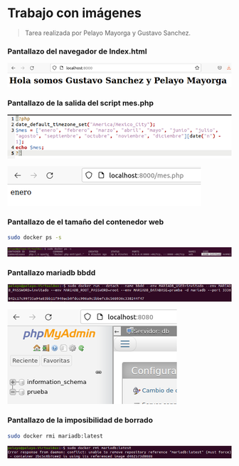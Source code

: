 # Trabajo con imágenes

> Tarea realizada por Pelayo Mayorga y Gustavo Sanchez.



### Pantallazo del navegador de Index.html



![image-20220127110826828](EjercicioTrabajoConImagenes/image-20220127110826828.png)



### Pantallazo de la salida del script mes.php

![image-20220128084959406](EjercicioTrabajoConImagenes/image-20220128084959406.png)

![image-20220128085047586](EjercicioTrabajoConImagenes/image-20220128085047586.png)



### Pantallazo de el tamaño del contenedor web

```bash
sudo docker ps -s	
```

![image-20220128094239120](EjercicioTrabajoConImagenes/image-20220128094239120.png)



### Pantallazo mariadb bbdd

![image-20220128090825809](EjercicioTrabajoConImagenes/image-20220128090825809.png)

![image-20220128092955382](EjercicioTrabajoConImagenes/image-20220128092955382.png)



### Pantallazo de la imposibilidad de borrado

```bash
sudo docker rmi mariadb:latest
```

![image-20220128093103535](EjercicioTrabajoConImagenes/image-20220128093103535.png)



